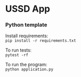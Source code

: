 # USSD App
### Python template
Install requirements: <br />
``pip install -r requirements.txt``

To run tests: <br />
``pytest -rf``

To run the program: <br />
``python application.py``